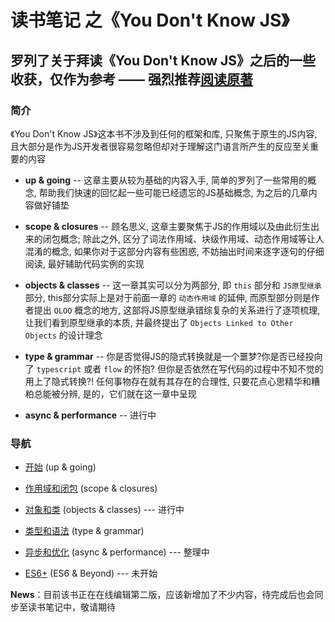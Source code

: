 # 读书笔记 之《You Don't Know JS》

## 罗列了关于拜读《You Don't Know JS》之后的一些收获，仅作为参考 —— 强烈推荐[阅读原著](https://github.com/getify/You-Dont-Know-JS "You Don't Know JS")

### 简介
《You Don't Know JS》这本书不涉及到任何的框架和库, 只聚焦于原生的JS内容, 且大部分是作为JS开发者很容易忽略但却对于理解这门语言所产生的反应至关重要的内容
- **up & going** -- 这章主要从较为基础的内容入手, 简单的罗列了一些常用的概念, 帮助我们快速的回忆起一些可能已经遗忘的JS基础概念, 为之后的几章内容做好铺垫

- **scope & closures** -- 顾名思义, 这章主要聚焦于JS的作用域以及由此衍生出来的闭包概念; 除此之外, 区分了词法作用域、块级作用域、动态作用域等让人混淆的概念, 如果你对于这部分内容有些困惑, 不妨抽出时间来逐字逐句的仔细阅读, 最好辅助代码实例的实现

- **objects & classes** -- 这一章其实可以分为两部分, 即 `this` 部分和 `JS原型继承` 部分, this部分实际上是对于前面一章的 `动态作用域` 的延伸, 而原型部分则是作者提出 `OLOO` 概念的地方, 这部将JS原型继承错综复杂的关系进行了逐项梳理, 让我们看到原型继承的本质, 并最终提出了 `Objects Linked to Other Objects` 的设计理念

- **type & grammar** -- 你是否觉得JS的隐式转换就是一个噩梦?你是否已经投向了 `typescript` 或者 `flow` 的怀抱? 但你是否依然在写代码的过程中不知不觉的用上了隐式转换?! 任何事物存在就有其存在的合理性, 只要花点心思精华和糟粕总能被分辨, 是的，它们就在这一章中呈现

- **async & performance** -- 进行中

### 导航
- [开始](/up%20%26%20going/README.md) (up & going)

- [作用域和闭包](/scope%20%26%20closures/README.md) (scope & closures)

- [对象和类](/objects%20%26%20classes/README.md) (objects & classes) --- 进行中

- [类型和语法](/types%20%26%20grammar/README.md) (type & grammar)

- [异步和优化](/async%20%26%20performance/README.md) (async & performance) --- 整理中

- [ES6+](/es6%20%26%20beyond/README.md) (ES6 & Beyond) --- 未开始

**News**：目前该书正在在线编辑第二版，应该新增加了不少内容，待完成后也会同步至读书笔记中，敬请期待